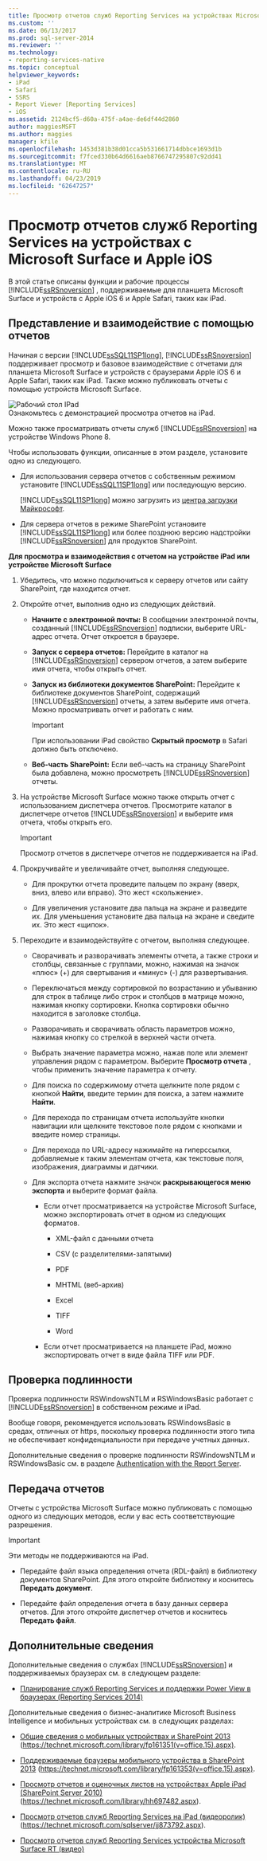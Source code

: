 ```yaml
---
title: Просмотр отчетов служб Reporting Services на устройствах Microsoft Surface и Apple iOS | Документация Майкрософт
ms.custom: ''
ms.date: 06/13/2017
ms.prod: sql-server-2014
ms.reviewer: ''
ms.technology:
- reporting-services-native
ms.topic: conceptual
helpviewer_keywords:
- iPad
- Safari
- SSRS
- Report Viewer [Reporting Services]
- iOS
ms.assetid: 2124bcf5-d60a-475f-a4ae-de6df44d2860
author: maggiesMSFT
ms.author: maggies
manager: kfile
ms.openlocfilehash: 1453d381b38d01cca5b531661714dbbce1693d1b
ms.sourcegitcommit: f7fced330b64d6616aeb8766747295807c92dd41
ms.translationtype: MT
ms.contentlocale: ru-RU
ms.lasthandoff: 04/23/2019
ms.locfileid: "62647257"
---
```

# <a name="view-reporting-services-reports-on-microsoft-surface-devices-and--apple-ios-devices"></a>Просмотр отчетов служб Reporting Services на устройствах с Microsoft Surface и Apple iOS
  В этой статье описаны функции и рабочие процессы [!INCLUDE[ssRSnoversion](../includes/ssrsnoversion-md.md)] , поддерживаемые для планшета Microsoft Surface и устройств с Apple iOS 6 и Apple Safari, таких как iPad.  
  
## <a name="view-and-interact-with-reports"></a>Представление и взаимодействие с помощью отчетов  
 Начиная с версии [!INCLUDE[ssSQL11SP1long](../includes/sssql11sp1long-md.md)], [!INCLUDE[ssRSnoversion](../includes/ssrsnoversion-md.md)] поддерживает просмотр и базовое взаимодействие с отчетами для планшета Microsoft Surface и устройств с браузерами Apple iOS 6 и Apple Safari, таких как iPad. Также можно публиковать отчеты с помощью устройств Microsoft Surface.  
  
 ![Рабочий стол IPad](media/videothumbnail.jpg "рабочий стол IPad")  
Ознакомьтесь с демонстрацией просмотра отчетов на iPad.  
  
 Можно также просматривать отчеты служб [!INCLUDE[ssRSnoversion](../includes/ssrsnoversion-md.md)] на устройстве Windows Phone 8.  
  
 Чтобы использовать функции, описанные в этом разделе, установите одно из следующего.  
  
-   Для использования сервера отчетов с собственным режимом установите [!INCLUDE[ssSQL11SP1long](../includes/sssql11sp1long-md.md)] или последующую версию.  
  
     [!INCLUDE[ssSQL11SP1long](../includes/sssql11sp1long-md.md)] можно загрузить из [центра загрузки Майкрософт](https://www.microsoft.com/download/details.aspx?id=35575).  
  
-   Для сервера отчетов в режиме SharePoint установите [!INCLUDE[ssSQL11SP1long](../includes/sssql11sp1long-md.md)] или более позднюю версию надстройки [!INCLUDE[ssRSnoversion](../includes/ssrsnoversion-md.md)] для продуктов SharePoint.  
  
 **Для просмотра и взаимодействия с отчетом на устройстве iPad или устройстве Microsoft Surface**  
  
1.  Убедитесь, что можно подключиться к серверу отчетов или сайту SharePoint, где находится отчет.  
  
2.  Откройте отчет, выполнив одно из следующих действий.  
  
    -   **Начните с электронной почты:** В сообщении электронной почты, созданный [!INCLUDE[ssRSnoversion](../includes/ssrsnoversion-md.md)] подписки, выберите URL-адрес отчета. Отчет откроется в браузере.  
  
    -   **Запуск с сервера отчетов:** Перейдите в каталог на [!INCLUDE[ssRSnoversion](../includes/ssrsnoversion-md.md)] сервером отчетов, а затем выберите имя отчета, чтобы открыть отчет.  
  
    -   **Запуск из библиотеки документов SharePoint:** Перейдите к библиотеке документов SharePoint, содержащий [!INCLUDE[ssRSnoversion](../includes/ssrsnoversion-md.md)] отчеты, а затем выберите имя отчета. Можно просматривать отчет и работать с ним.  
  
        > [!IMPORTANT]  
        >  При использовании iPad свойство **Скрытый просмотр** в Safari должно быть отключено.  
  
    -   **Веб-часть SharePoint:** Если веб-часть на страницу SharePoint была добавлена, можно просмотреть [!INCLUDE[ssRSnoversion](../includes/ssrsnoversion-md.md)] отчеты.  
  
3.  На устройстве Microsoft Surface можно также открыть отчет с использованием диспетчера отчетов. Просмотрите каталог в диспетчере отчетов [!INCLUDE[ssRSnoversion](../includes/ssrsnoversion-md.md)] и выберите имя отчета, чтобы открыть его.  
  
    > [!IMPORTANT]  
    >  Просмотр отчетов в диспетчере отчетов не поддерживается на iPad.  
  
4.  Прокручивайте и увеличивайте отчет, выполняя следующее.  
  
    -   Для прокрутки отчета проведите пальцем по экрану (вверх, вниз, влево или вправо). Это жест «скольжение».  
  
    -   Для увеличения установите два пальца на экране и разведите их. Для уменьшения установите два пальца на экране и сведите их. Это жест «щипок».  
  
5.  Переходите и взаимодействуйте с отчетом, выполняя следующее.  
  
    -   Сворачивать и разворачивать элементы отчета, а также строки и столбцы, связанные с группами, можно, нажимая на значок «плюс» (+) для свертывания и «минус» (-) для развертывания.  
  
    -   Переключаться между сортировкой по возрастанию и убыванию для строк в таблице либо строк и столбцов в матрице можно, нажимая кнопку сортировки. Кнопка сортировки обычно находится в заголовке столбца.  
  
    -   Разворачивать и сворачивать область параметров можно, нажимая кнопку со стрелкой в верхней части отчета.  
  
    -   Выбрать значение параметра можно, нажав поле или элемент управления рядом с параметром. Выберите **Просмотр отчета** , чтобы применить значение параметра к отчету.  
  
    -   Для поиска по содержимому отчета щелкните поле рядом с кнопкой **Найти**, введите термин для поиска, а затем нажмите **Найти**.  
  
    -   Для перехода по страницам отчета используйте кнопки навигации или щелкните текстовое поле рядом с кнопками и введите номер страницы.  
  
    -   Для перехода по URL-адресу нажимайте на гиперссылки, добавляемые к таким элементам отчета, как текстовые поля, изображения, диаграммы и датчики.  
  
    -   Для экспорта отчета нажмите значок **раскрывающегося меню экспорта** и выберите формат файла.  
  
        -   Если отчет просматривается на устройстве Microsoft Surface, можно экспортировать отчет в одном из следующих форматов.  
  
            -   XML-файл с данными отчета  
  
            -   CSV (с разделителями-запятыми)  
  
            -   PDF  
  
            -   MHTML (веб-архив)  
  
            -   Excel  
  
            -   TIFF  
  
            -   Word  
  
        -   Если отчет просматривается на планшете iPad, можно экспортировать отчет в виде файла TIFF или PDF.  
  
## <a name="authentication"></a>Проверка подлинности  
 Проверка подлинности RSWindowsNTLM и RSWindowsBasic работает с [!INCLUDE[ssRSnoversion](../includes/ssrsnoversion-md.md)] в собственном режиме и iPad.  
  
 Вообще говоря, рекомендуется использовать RSWindowsBasic в средах, отличных от https, поскольку проверка подлинности этого типа не обеспечивает конфиденциальности при передаче учетных данных.  
  
 Дополнительные сведения о проверке подлинности RSWindowsNTLM и RSWindowsBasic см. в разделе [Authentication with the Report Server](security/authentication-with-the-report-server.md).  
  
## <a name="uploading-reports"></a>Передача отчетов  
 Отчеты с устройства Microsoft Surface можно публиковать с помощью одного из следующих методов, если у вас есть соответствующие разрешения.  
  
> [!IMPORTANT]  
>  Эти методы не поддерживаются на iPad.  
  
-   Передайте файл языка определения отчета (RDL-файл) в библиотеку документов SharePoint. Для этого откройте библиотеку и коснитесь **Передать документ**.  
  
-   Передайте файл определения отчета в базу данных сервера отчетов. Для этого откройте диспетчер отчетов и коснитесь **Передать файл**.  
  
## <a name="additional-information"></a>Дополнительные сведения  
 Дополнительные сведения о службах [!INCLUDE[ssRSnoversion](../includes/ssrsnoversion-md.md)] и поддерживаемых браузерах см. в следующем разделе:  
  
-   [Планирование служб Reporting Services и поддержки Power View в браузерах &#40;Reporting Services 2014&#41;](../../2014/reporting-services/browser-support-for-reporting-services-and-power-view.md)  
  
 Дополнительные сведения о бизнес-аналитике Microsoft Business Intelligence и мобильных устройствах см. в следующих разделах:  
  
-   [Общие сведения о мобильных устройствах и SharePoint 2013](https://technet.microsoft.com/library/fp161351\(v=office.15\).aspx) (https://technet.microsoft.com/library/fp161351(v=office.15).aspx).  
  
-   [Поддерживаемые браузеры мобильного устройства в SharePoint 2013](https://technet.microsoft.com/library/fp161353\(v=office.15\).aspx) (https://technet.microsoft.com/library/fp161353(v=office.15).aspx).  
  
-   [Просмотр отчетов и оценочных листов на устройствах Apple iPad (SharePoint Server 2010)](https://technet.microsoft.com/library/hh697482.aspx) (https://technet.microsoft.com/library/hh697482.aspx).  
  
-   [Просмотр отчетов служб Reporting Services на iPad (видеоролик)](https://technet.microsoft.com/sqlserver/jj873792.aspx) (https://technet.microsoft.com/sqlserver/jj873792.aspx).  
  
-   [Просмотр отчетов служб Reporting Services устройства Microsoft Surface RT (видео)](https://technet.microsoft.com/sqlserver/dn146017)  
  
  
